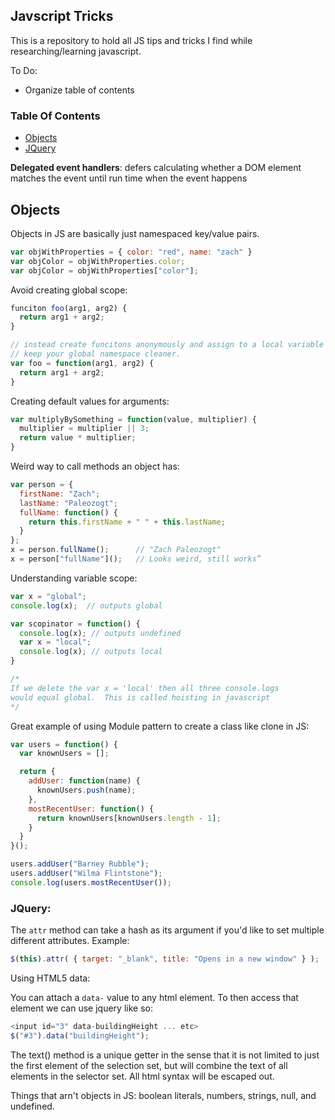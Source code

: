 ## Javscript Tricks
This is a repository to hold all JS tips and tricks I find while
researching/learning javascript.

To Do:
*  Organize table of contents  


### Table Of Contents

*  [Objects](#objects)
*  [JQuery](#jquery)


**Delegated event handlers**: defers calculating whether a DOM element matches
the event until run time when the event happens

## Objects

Objects in JS are basically just namespaced key/value pairs.

```javascript
var objWithProperties = { color: "red", name: "zach" }
var objColor = objWithProperties.color;
var objColor = objWithProperties["color"];
```

Avoid creating global scope:
```javascript
funciton foo(arg1, arg2) {
  return arg1 + arg2;
}

// instead create funcitons anonymously and assign to a local variable this will
// keep your global namespace cleaner.
var foo = function(arg1, arg2) {
  return arg1 + arg2;
}
```

Creating default values for arguments:

```javascript
var multiplyBySomething = function(value, multiplier) {
  multiplier = multiplier || 3;
  return value * multiplier;
}
```

Weird way to call methods an object has:
```javascript
var person = {
  firstName: "Zach";
  lastName: "Paleozogt";
  fullName: function() {
    return this.firstName + " " + this.lastName;
  }
};
x = person.fullName();      // "Zach Paleozogt"
x = person["fullName"]();   // Looks weird, still works”
```

Understanding variable scope:
```javascript
var x = "global";
console.log(x);  // outputs global

var scopinator = function() {
  console.log(x); // outputs undefined
  var x = "local";
  console.log(x); // outputs local
}

/*
If we delete the var x = 'local' then all three console.logs
would equal global.  This is called hoisting in javascript
*/
```

Great example of using Module pattern to create a class like clone in JS:
```javascript
var users = function() {
  var knownUsers = [];

  return {
    addUser: function(name) {
      knownUsers.push(name);
    },
    mostRecentUser: function() {
      return knownUsers[knownUsers.length - 1];
    }
  }
}();

users.addUser("Barney Rubble");
users.addUser("Wilma Flintstone");
console.log(users.mostRecentUser());
```

### JQuery:

The ``attr`` method can take a hash as its argument if you'd like to set
multiple different attributes.  Example:

```javascript
$(this).attr( { target: "_blank", title: "Opens in a new window" } );
```

Using HTML5 data:

You can attach a ``data-`` value to any html element.  To then access that
element we can use jquery like so:

```javascript 
<input id="3" data-buildingHeight ... etc>
$("#3").data("buildingHeight");
```

The text() method is a unique getter in the sense that it is not limited to just
the first element of the selection set, but will combine the text of all
elements in the selector set.  All html syntax will be escaped out.

Things that arn't objects in JS: boolean literals, numbers, strings, null, and
undefined.





